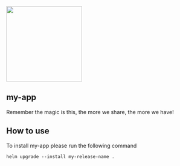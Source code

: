 <img src="https://github.vodafone.com/VFGroup-OnePortalFramework/status-badges/blob/cb0372345962e1ace907632b4e4ac96e9512971c/active-badge.svg" width="200">

## my-app

Remember the magic is this, the more we share, the more we have!

## How to use

To install my-app please run the following command
```shell
helm upgrade --install my-release-name .
```



